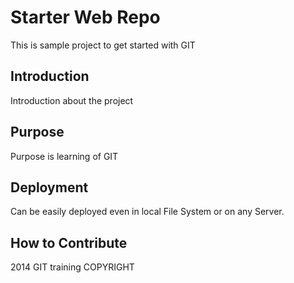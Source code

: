 # Starter Web Repo
This is sample project to get started with GIT

## Introduction
Introduction about the project

## Purpose
Purpose is learning of GIT

## Deployment
Can be easily deployed even in local File System or on any Server.

## How to Contribute


2014 GIT training COPYRIGHT